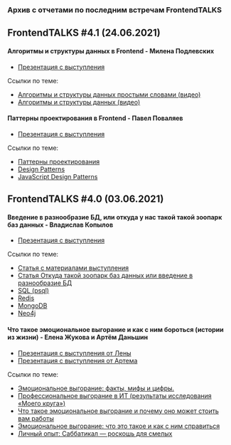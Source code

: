 ### Архив с отчетами по последним встречам FrontendTALKS

## FrontendTALKS #4.1 (24.06.2021)

#### Алгоритмы и структуры данных в Frontend - Милена Подлевских
- [Презентация с выступления](https://drive.google.com/file/d/1Ex5_ci1pPiu4C-qKiR7nid6WCmVTngw9/view?usp=sharing)

Ссылки по теме:
- [Алгоритмы и структуры данных простыми словами (видео)](https://youtu.be/CB9bS46vl04)
- [Алгоритмы и структуры данных (видео)](https://youtu.be/ijwbVxLMp58)


#### Паттерны проектирования в Frontend - Павел Поваляев
- [Презентация с выступления](https://drive.google.com/file/d/1PQBZhRG7Qnpoj_AgpPjGTuRWk0X44HbP/view?usp=sharing)

Ссылки по теме:
- [Паттерны проектирования](https://refactoring.guru/ru/design-patterns)
- [Design Patterns](https://sourcemaking.com/design_patterns)
- [JavaScript Design Patterns](https://dofactory.com/javascript/design-patterns)



## FrontendTALKS #4.0 (03.06.2021)

#### Введение в разнообразие БД, или откуда у нас такой такой зоопарк баз данных - Владислав Копылов
- [Презентация с выступления](https://drive.google.com/file/d/1IMG_aPvyubD5ioa6JRCEr_ctX-0CIzZh/view?usp=sharing)

Ссылки по теме:
- [Статья с материалами выступления](https://kopilov-vlad.medium.com/какую-базу-данных-выбрать-под-свой-проект-264a265db188)
- [Статья Откуда такой зоопарк баз данных или введение в разнообразие БД](https://kopilov-vlad.medium.com/%D0%BE%D1%82%D0%BA%D1%83%D0%B4%D0%B0-%D1%82%D0%B0%D0%BA%D0%BE%D0%B9-%D0%B7%D0%BE%D0%BE%D0%BF%D0%B0%D1%80%D0%BA-%D0%B1%D0%B0%D0%B7-%D0%B4%D0%B0%D0%BD%D0%BD%D1%8B%D1%85-%D0%B8%D0%BB%D0%B8-%D0%B2%D0%B2%D0%B5%D0%B4%D0%B5%D0%BD%D0%B8%D0%B5-%D0%B2-%D1%80%D0%B0%D0%B7%D0%BD%D0%BE%D0%BE%D0%B1%D1%80%D0%B0%D0%B7%D0%B8%D0%B5-%D0%B1%D0%B4-a99a0fc2371c)
- [SQL (psql)](https://www.postgresql.org/)
- [Redis](https://redis.io/)
- [MongoDB](https://www.mongodb.com/)
- [Neo4j](https://neo4j.com/)


#### Что такое эмоциональное выгорание и как с ним бороться (истории из жизни) - Елена Жукова и Артём Даньшин
- [Презентация с выступления от Лены](https://drive.google.com/file/d/1aS8SglgPXuTNVP_J8dWvrq8Pg5ZYBSBx/view?usp=sharing)
- [Презентация с выступления от Артема](https://docs.google.com/presentation/d/1xFqiFJzdmYVVDiLICTcbvT4FSfjdMD62rua5an4Qv6s/edit?usp=sharing)

Ссылки по теме:
- [Эмоциональное выгорание: факты, мифы и цифры.](https://zen.yandex.ru/media/id/5f875cc5b8d88c21215b6586/emocionalnoe-vygoranie-fakty-mify-i-cifry-6042119a9e9a5735c1123037)
- [Профессиональное выгорание в ИТ (результаты исследования «Моего круга»)](https://m.habr.com/ru/amp/post/437264/)
- [Что такое эмоциональное выгорание и почему оно может стоить вам работы](https://ryazan.hh.ru/article/28063?from=article_28401)
- [Эмоциональное выгорание: что это такое и как с ним справиться](https://trends.rbc.ru/trends/social/5f579bf89a7947f37c2be752)
- [Личный опыт: Саббатикал — роскошь для смелых](https://tjournal.ru/stories/221408-lichnyy-opyt-sabbatikal-roskosh-dlya-smelyh)
